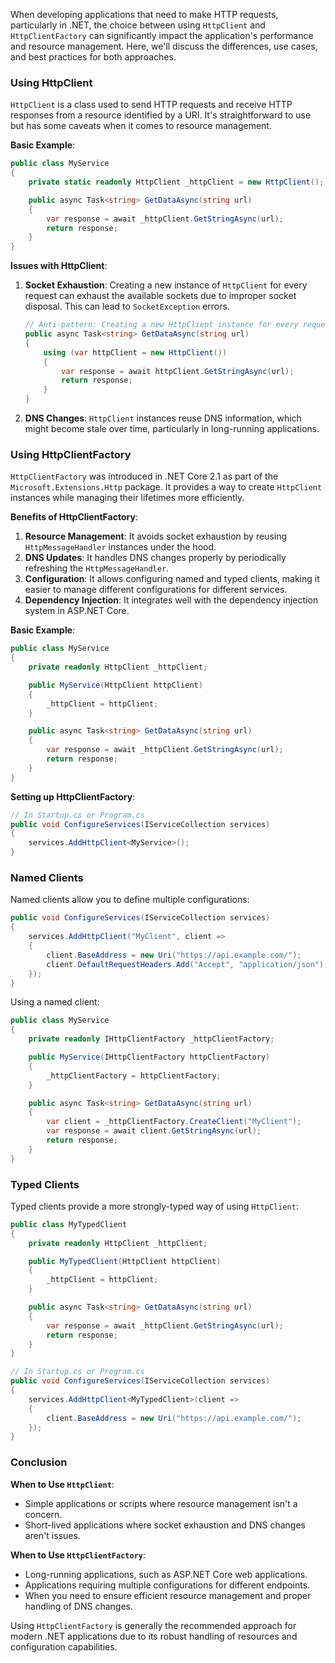 When developing applications that need to make HTTP requests, particularly in .NET, the choice between using `HttpClient` and `HttpClientFactory` can significantly impact the application's performance and resource management. Here, we'll discuss the differences, use cases, and best practices for both approaches.

### Using HttpClient

`HttpClient` is a class used to send HTTP requests and receive HTTP responses from a resource identified by a URI. It's straightforward to use but has some caveats when it comes to resource management.

**Basic Example**:
```csharp
public class MyService
{
    private static readonly HttpClient _httpClient = new HttpClient();

    public async Task<string> GetDataAsync(string url)
    {
        var response = await _httpClient.GetStringAsync(url);
        return response;
    }
}
```

**Issues with HttpClient**:

1. **Socket Exhaustion**: Creating a new instance of `HttpClient` for every request can exhaust the available sockets due to improper socket disposal. This can lead to `SocketException` errors.
    ```csharp
    // Anti-pattern: Creating a new HttpClient instance for every request
    public async Task<string> GetDataAsync(string url)
    {
        using (var httpClient = new HttpClient())
        {
            var response = await httpClient.GetStringAsync(url);
            return response;
        }
    }
    ```

2. **DNS Changes**: `HttpClient` instances reuse DNS information, which might become stale over time, particularly in long-running applications.

### Using HttpClientFactory

`HttpClientFactory` was introduced in .NET Core 2.1 as part of the `Microsoft.Extensions.Http` package. It provides a way to create `HttpClient` instances while managing their lifetimes more efficiently.

**Benefits of HttpClientFactory**:

1. **Resource Management**: It avoids socket exhaustion by reusing `HttpMessageHandler` instances under the hood.
2. **DNS Updates**: It handles DNS changes properly by periodically refreshing the `HttpMessageHandler`.
3. **Configuration**: It allows configuring named and typed clients, making it easier to manage different configurations for different services.
4. **Dependency Injection**: It integrates well with the dependency injection system in ASP.NET Core.

**Basic Example**:
```csharp
public class MyService
{
    private readonly HttpClient _httpClient;

    public MyService(HttpClient httpClient)
    {
        _httpClient = httpClient;
    }

    public async Task<string> GetDataAsync(string url)
    {
        var response = await _httpClient.GetStringAsync(url);
        return response;
    }
}
```

**Setting up HttpClientFactory**:
```csharp
// In Startup.cs or Program.cs
public void ConfigureServices(IServiceCollection services)
{
    services.AddHttpClient<MyService>();
}
```

### Named Clients

Named clients allow you to define multiple configurations:
```csharp
public void ConfigureServices(IServiceCollection services)
{
    services.AddHttpClient("MyClient", client =>
    {
        client.BaseAddress = new Uri("https://api.example.com/");
        client.DefaultRequestHeaders.Add("Accept", "application/json");
    });
}
```

Using a named client:
```csharp
public class MyService
{
    private readonly IHttpClientFactory _httpClientFactory;

    public MyService(IHttpClientFactory httpClientFactory)
    {
        _httpClientFactory = httpClientFactory;
    }

    public async Task<string> GetDataAsync(string url)
    {
        var client = _httpClientFactory.CreateClient("MyClient");
        var response = await client.GetStringAsync(url);
        return response;
    }
}
```

### Typed Clients

Typed clients provide a more strongly-typed way of using `HttpClient`:
```csharp
public class MyTypedClient
{
    private readonly HttpClient _httpClient;

    public MyTypedClient(HttpClient httpClient)
    {
        _httpClient = httpClient;
    }

    public async Task<string> GetDataAsync(string url)
    {
        var response = await _httpClient.GetStringAsync(url);
        return response;
    }
}

// In Startup.cs or Program.cs
public void ConfigureServices(IServiceCollection services)
{
    services.AddHttpClient<MyTypedClient>(client =>
    {
        client.BaseAddress = new Uri("https://api.example.com/");
    });
}
```

### Conclusion

**When to Use `HttpClient`**:
- Simple applications or scripts where resource management isn't a concern.
- Short-lived applications where socket exhaustion and DNS changes aren't issues.

**When to Use `HttpClientFactory`**:
- Long-running applications, such as ASP.NET Core web applications.
- Applications requiring multiple configurations for different endpoints.
- When you need to ensure efficient resource management and proper handling of DNS changes.

Using `HttpClientFactory` is generally the recommended approach for modern .NET applications due to its robust handling of resources and configuration capabilities.